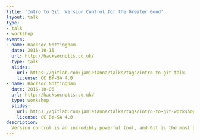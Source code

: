 ```yaml
---
title: 'Intro to Git: Version Control for the Greater Good'
layout: talk
type:
- talk
- workshop
events:
- name: Hacksoc Nottingham
  date: 2015-10-15
  url: http://hacksocnotts.co.uk/
  type: talk
  slides:
    url: https://gitlab.com/jamietanna/talks/tags/intro-to-git-talk
    license: CC BY-SA 4.0
- name: Hacksoc Nottingham
  date: 2016-10-06
  url: http://hacksocnotts.co.uk/
  type: workshop
  slides:
    url: https://gitlab.com/jamietanna/talks/tags/intro-to-git-workshop
    license: CC BY-SA 4.0
description:
  Version control is an incredibly powerful tool, and Git is the most popular version control system. This talk / workshop aims to give the audience a grounding in the basics of Git, through to branching and where to store your code!
---
```

